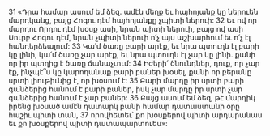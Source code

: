 31 «Դրա համար ասում եմ ձեզ. ամէն մեղք եւ հայհոյանք կը ներուեն մարդկանց, բայց Հոգու դէմ հայհոյանքը չպիտի ներուի: 32 Եւ ով որ մարդու Որդու դէմ խօսք ասի, նրան պիտի ներուի, բայց ով ասի Սուրբ Հոգու դէմ, նրան չպիտի ներուի ո՛չ այս աշխարհում եւ ո՛չ էլ հանդերձեալում: 33 Կա՛մ ծառը բարի արէք, եւ նրա պտուղն էլ բարի կը լինի, կա՛մ ծառը չար արէք, եւ նրա պտուղն էլ չար կը լինի. քանի որ իր պտղից է ծառը ճանաչւում: 34 Իժերի՛ ծնունդներ, դուք, որ չար էք, ինչպէ՞ս կը կարողանաք բարի բաներ խօսել, քանի որ բերանը սրտի լիութիւնից է, որ խօսում է: 35 Բարի մարդը իր սրտի բարի գանձերից հանում է բարի բաներ, իսկ չար մարդը իր սրտի չար գանձերից հանում է չար բաներ: 36 Բայց ասում եմ ձեզ, թէ մարդիկ իրենց խօսած ամէն դատարկ բանի համար դատաստանի օրը հաշիւ պիտի տան, 37 որովհետեւ՝ քո խօսքերով պիտի արդարանաս եւ քո խօսքերով պիտի դատապարտուես»:
